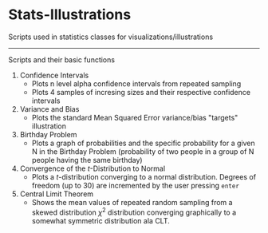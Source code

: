 Stats-Illustrations
===================

Scripts used in statistics classes for visualizations/illustrations

----

Scripts and their basic functions

1. Confidence Intervals 
    * Plots n level alpha confidence intervals from repeated sampling 
    * Plots 4 samples of incresing sizes and their respective confidence intervals
2. Variance and Bias
    * Plots the standard Mean Squared Error variance/bias "targets" illustration
3. Birthday Problem 
    * Plots a graph of probabilities and the specific probability for a given N in the Birthday Problem (probability of two people in a group of N people having the same birthday)
4. Convergence of the *t*-Distribution to Normal
    * Plots a *t*-distribution converging to a normal distribution. Degrees of freedom (up to 30) are incremented by the user pressing ``` enter ``` 
5. Central Limit Theorem 
	* Shows the mean values of repeated random sampling from a skewed distribution $\chi^2$ distribution converging graphically to a somewhat symmetric distribution ala CLT. 
